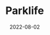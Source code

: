 ---
date: 2022-08-02
title: Parklife
description: A placeholder for the “Parklife” photo album
album: https://narayanan.co/parklife/
thumbnail: https://narayanan.co/content/images/2022/08/IMG_3609.jpeg
thumbnail_layout: portrait
---